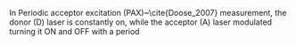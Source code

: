 In Periodic acceptor excitation (PAX)~\cite{Doose_2007} measurement, the
donor (D) laser is constantly on, while the acceptor (A) laser modulated
turning it ON and OFF with a period